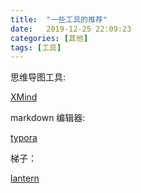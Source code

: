 ```yaml
---
title:  "一些工具的推荐"
date:   2019-12-25 22:09:23
categories: [其他]
tags: [工具]
---
```


思维导图工具:

[XMind](https://www.xmind.cn/)

markdown 编辑器:

[typora](https://www.typora.io/)

梯子：

[lantern](https://getlantern.org/en_US/)

